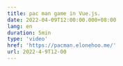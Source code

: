 ```yaml
---
title: pac man game in Vue.js.
date: 2022-04-09T12:00:00.000+08:00
lang: en
duration: 5min
type: 'video'
href: 'https://pacman.elonehoo.me/'
url: 2022-4-9T12-00
---
```


<Title />
